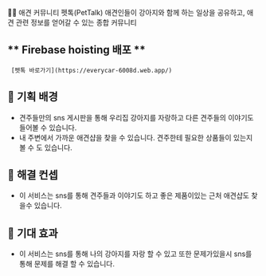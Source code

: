 🐕‍🦺 애견 커뮤니티 펫톡(PetTalk)
애견인들이 강아지와 함께 하는 일상을 공유하고, 애견 관련 정보를 얻어갈 수 있는 종합 커뮤니티

## ** Firebase hoisting 배포 **

     [펫톡 바로가기](https://everycar-6008d.web.app/)

## **💪 기획 배경**

- 견주들만의 sns 게시판을 통해 우리집 강아지를 자랑하고 다른 견주들의 이야기도 들어볼 수 있습니다.
- 내 주변에서 가까운 애견샵을 찾을 수 있습니다. 견주한테 필요한 상품들이 있는지 볼 수 도 있습니다.

## **💪 해결 컨셉**

- 이 서비스는 sns를 통해 견주들과 이야기도 하고 좋은 제품이있는 근처 애견샵도 찾을수 있습니다.

## **💪 기대 효과**

- 이 서비스는 sns를 통해 나의 강아지를 자랑 할 수 있고 또한 문제가있을시 sns를 통해 문제를 해결 할 수 있습니다.